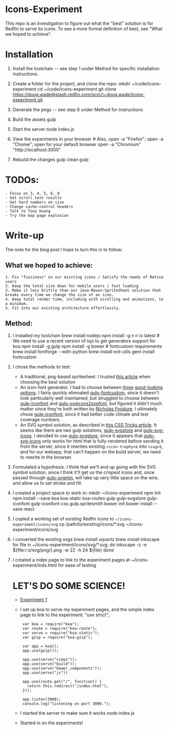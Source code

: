 # Icons-Experiment
This repo is an investigation to figure out what the "best" solution is for Redfin to serve its icons.  To see a more formal definition of best, see "What we hoped to achieve".

# Installation
1. Install the toolchain -- see step 1 under Method for specific installation instructions.

2. Create a folder for the project, and clone the repo:
		mkdir ~/code/icons-experiment
		cd ~/code/icons-experiment
		git clone https://doug.wade@stash.redfin.com/scm/\~doug.wade/icons-experiment.git

3. Generate the pngs -- see step 6 under Method for instructions

3. Build the assets
		gulp

4. Start the server
		node index.js

5. View the experiments in your browser
		# Also, open -a "Firefox"; open -a "Chome"; open for your default browser
		open -a "Chromium" "http://localhost:3000"

6. Rebuild the changes
		gulp clean
		gulp

# TODOs:
	- Focus on 3, 4, 5, 6, 8
	- Get scroll test results
	- Get hard numbers on size
	- Change cache-control headers
	- Talk to Tony Huang
	- Try the map page explosion

# Write-up
The note for the blog post I hope to turn this in to follow:

## What we hoped to achieve:
	1. Fix "fuzziness" on our existing icons / Satisfy the needs of Retina users
	2. Keep the total size down for mobile users / fast loading
	3. Make it less brittle than our Java-Maven-SpriteSheet solution that breaks every time we change the size of an icon.
	4. Keep total render time, including with scrolling and animations, to a minimum.
	5. Fit into our existing architecture effortlessly.

## Method:

1. I installed my toolchain
		brew install nodejs
		npm install -g n
		n io latest # We need to use a recent version of iojs to get generators support for koa
		npm install -g gulp
		npm install -g bower
		# fontcustom requirements
		brew install fontforge --with-python
		brew install eot-utils
		gem install fontcustom
2. I chose the methods to test:
	+ A traditional, png-based spritesheet.  I trusted [this article](http://frontendbabel.info/articles/css-sprites-with-gulp/) when choosing the best solution
	+ An icon-font generator.  I had to choose between [three](https://github.com/nfroidure/gulp-iconfont) [good-looking](https://github.com/nfroidure/gulp-svgicons2svgfont) [options](https://github.com/johanbrook/gulp-fontcustom).  I fairly quickly elimnated [gulp-fontcustom](https://github.com/johanbrook/gulp-fontcustom), since it doesn't look particularly well maintained, but struggled to choose between [gulp-iconfont](https://github.com/nfroidure/gulp-iconfont) and [gulp-svgicons2svgfont](https://github.com/nfroidure/gulp-svgicons2svgfont), but figured it didn't much matter since they're both written by [Nicholas Froidure](https://github.com/nfroidure).  I ultimately chose [gulp-iconfont](https://github.com/nfroidure/gulp-iconfont), since it had better code climate and test coverage numbers.
	+ An SVG symbol solution, as described in [this CSS Tricks article](https://css-tricks.com/svg-symbol-good-choice-icons/). It seems like there are two gulp solutions, [gulp-svgstore](https://github.com/w0rm/gulp-svgstore) and [gulp-svg-icons](https://github.com/coma/gulp-svg-icons).  I decided to use [gulp-svgstore](https://github.com/w0rm/gulp-svgstore), since it appears that [gulp-svg-icons](https://github.com/coma/gulp-svg-icons) only works for html that is fully-rendered before sending it from the server, since it rewrites existing `<icon-trophy>`s into `<svg>`s, and for our webapp, that can't happen on the build server, we need to rewrite in the browser.
3. Formulated a hypothesis.  I think that we'll end up going with the SVG symbol solution, since I think it'll get us the crispest icons and, once passed through [gulp-svgmin](https://github.com/ben-eb/gulp-svgmin), will take up very little space on the wire, and allow us to set stroke and fill.
4. I created a project space to work in:
		mkdir ~/icons-experiment
		npm init
		npm install --save koa koa-static koa-routes gulp gulp-svgstore gulp-iconfont gulp-iconfont-css gulp.spritesmith
		bower init
		bower install --save react
5. I copied a working set of existing Redfin icons to `~/icons-experiment/icons/svg`
		cp /path/to/existing/icons/*.svg ~/icons-experiment/icons/svg
6. I converted the existing svgs
		brew install xquartz
		brew install inkscape
		for file in ~/icons-experiment/icons/svg/*.svg; do
			inkscape -z -e ${file:r:s/svg/png/}.png -w 22 -h 24 ${file}
		done

7. I created a index page to link to the experiment pages at ~/icons-experiment/indx.html for ease of testing
		<!DOCTYPE html>
		<html>
		<head>
		<meta charset="UTF-8">
		</head>
		<body>
		<h1>LET'S DO SOME SCIENCE!</h1>
		<ul>
			<!-- Add one link per experiment -->
			<li><a href="/experiment1.html">Experiment 1</a></li>
		</body>
		</html>
8. I set up koa to serve my experiment pages, and the simple index page to link to the experiment:
		"use strict";

		var koa = require("koa");
		var route = require("koa-route");
		var serve = require("koa-static");
		var gzip = require("koa-gzip");

		var app = koa();
		app.use(gzip());

		app.use(serve("views"));
		app.use(serve("build"));
		app.use(serve("bower_components"));
		app.use(serve("js"))

		app.use(route.get("/", function() {
		  return this.redirect("/index.html");
		}));

		app.listen(3000);
		console.log("listening on port 3000.");

9. I started the server to make sure it works
		node index.js

10. Started in on the experiments!
